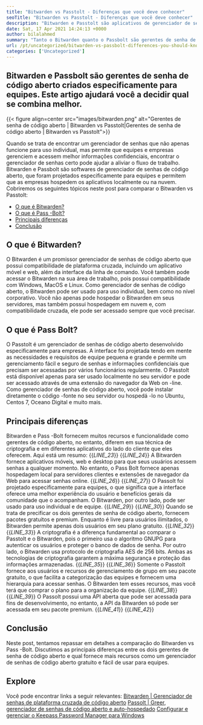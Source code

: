 ```yaml
---
title: "Bitwarden vs Passtolt - Diferenças que você deve conhecer" 
seoTitle: "Bitwarden vs Passtolt - Diferenças que você deve conhecer" 
description: "Bitwarden e Passtolt são aplicativos de gerenciador de senhas de código aberto criados para equipes. Este artigo ajudará você a decidir qual se combina melhor." 
date: Sat, 17 Apr 2021 14:24:13 +0000
author: bilalahmed
summary: "Tanto o Bitwarden quanto o Passbolt são gerentes de senha de código aberto criados especificamente para equipes. Este artigo ajudará você a decidir qual se combina melhor." 
url: /pt/uncategorized/bitwarden-vs-passbolt-differences-you-should-know/
categories: ['Uncategorized']
---
```


## Bitwarden e Passbolt são gerentes de senha de código aberto criados especificamente para equipes. Este artigo ajudará você a decidir qual se combina melhor.

{{< figure align=center src="images/bitwarden.png" alt="Gerentes de senha de código aberto | Bitwarden vs Passtolt|Gerentes de senha de código aberto | Bitwarden vs Passtolt">}}

Quando se trata de encontrar um gerenciador de senhas que não apenas funcione para uso individual, mas permite que equipes e empresas gerenciem e acessem melhor informações confidenciais, encontrar o gerenciador de senhas certo pode ajudar a aliviar o fluxo de trabalho. Bitwarden e Passbolt são softwares de gerenciador de senhas de código aberto, que foram projetados especificamente para equipes e permitem que as empresas hospedem os aplicativos localmente ou na nuvem. Cobriremos os seguintes tópicos neste post para comparar o Bitwarden vs Passtolt:
  * [O que é Bitwarden?][1]
  * [O que é Pass -Bolt?][2]
  * [Principais diferenças][3]
  * [Conclusão][4]

## **O que é Bitwarden?** 
O Bitwarden é um promissor gerenciador de senhas de código aberto que possui compatibilidade de plataforma cruzada, incluindo um aplicativo móvel e web, além da interface da linha de comando. Você também pode acessar o Bitwarden na sua área de trabalho, pois possui compatibilidade com Windows, MacOS e Linux. Como gerenciador de senhas de código aberto, o Bitwarden pode ser usado para uso individual, bem como no nível corporativo. Você não apenas pode hospedar o Bitwarden em seus servidores, mas também possui hospedagem em nuvem e, com compatibilidade cruzada, ele pode ser acessado sempre que você precisar.

## **O que é Pass Bolt?** 
O Passtolt é um gerenciador de senhas de código aberto desenvolvido especificamente para empresas. A interface foi projetada tendo em mente as necessidades e requisitos de equipe pequena e grande e permite um gerenciamento fácil e seguro de senhas e informações confidenciais que precisam ser acessadas por vários funcionários regularmente. O Passtolt está disponível apenas para ser usado localmente no seu servidor e pode ser acessado através de uma extensão do navegador da Web on -line. Como gerenciador de senhas de código aberto, você pode instalar diretamente o código -fonte no seu servidor ou hospedá -lo no Ubuntu, Centos 7, Oceano Digital e muito mais.

## **Principais diferenças** 
Bitwarden e Pass -Bolt fornecem muitos recursos e funcionalidade como gerentes de código aberto, no entanto, diferem em sua técnica de criptografia e em diferentes aplicativos do lado do cliente que eles oferecem. Aqui está um resumo:
{{_LINE_23_}}
{{_LINE_24_}}
    A Bitwarden fornece aplicativos móveis, web e desktop para que seus usuários acessem senhas a qualquer momento. No entanto, o Pass Bolt fornece apenas hospedagem local para servidores clientes e extensões de navegador da Web para acessar senhas online.
{{_LINE_26_}}
{{_LINE_27_}}
    O Passolt foi projetado especificamente para equipes, o que significa que a interface oferece uma melhor experiência do usuário e benefícios gerais da comunidade que o acompanham. O Bitwarden, por outro lado, pode ser usado para uso individual e de equipe.
{{_LINE_29_}}
{{_LINE_30_}}
    Quando se trata de precificar os dois gerentes de senha de código aberto, fornecem pacotes gratuitos e premium. Enquanto é livre para usuários ilimitados, o Bitwarden permite apenas dois usuários em seu plano gratuito.
{{_LINE_32_}}
{{_LINE_33_}}
    A criptografia é a diferença fundamental ao comparar o Passtolt e o Bitwarden, pois o primeiro usa o algoritmo GNUPG para autenticar os usuários e proteger o banco de dados de senha. Por outro lado, o Bitwarden usa protocolo de criptografia AES de 256 bits. Ambas as tecnologias de criptografia garantem a máxima segurança e proteção das informações armazenadas.
{{_LINE_35_}}
{{_LINE_36_}}
    Somente o Passtolt fornece aos usuários e recursos de gerenciamento de grupo em seu pacote gratuito, o que facilita a categorização das equipes e fornecem uma hierarquia para acessar senhas. O Bitwarden tem esses recursos, mas você terá que comprar o plano para a organização da equipe.
{{_LINE_38_}}
{{_LINE_39_}}
    O Passolt possui uma API aberta que pode ser acessada para fins de desenvolvimento, no entanto, a API da Bitwarden só pode ser acessada em seu pacote premium.
{{_LINE_41_}}
{{_LINE_42_}}

## **Conclusão** 
Neste post, tentamos repassar em detalhes a comparação do Bitwarden vs Pass -Bolt. Discutimos as principais diferenças entre os dois gerentes de senha de código aberto e qual fornece mais recursos como um gerenciador de senhas de código aberto gratuito e fácil de usar para equipes.

## Explore
Você pode encontrar links a seguir relevantes:
[Bitwarden | Gerenciador de senhas de plataforma cruzada de código aberto][5]
[Passolt | Greer, gerenciador de senhas de código aberto e auto-hospedado][6]
[Configurar e gerenciar o Keepass Password Manager para Windows][7]



[1]: #bitwarden
[2]: #passbolt
[3]: #differences
[4]: #conclusion
[5]: https://products.containerize.com/password-management/bitwarden
[6]: https://products.containerize.com/password-management/passbolt
[7]: https://blog.containerize.com/password-management/setup-manage-keepass-password-manager-for-windows/
